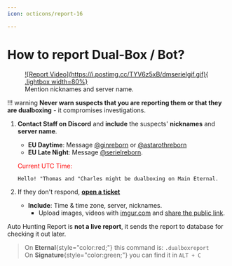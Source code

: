 ```yaml
---
icon: octicons/report-16

---
```



# How to report Dual-Box / Bot?

<figure markdown="span">
    <a href="https://postimg.cc/1f326tfK">
    ![Report Video](https://i.postimg.cc/TYV6z5xB/dmserielgif.gif){ .lightbox width=80%}
    </a>
    <figcaption>Mention nicknames and server name.</figcaption>
</figure>

!!! warning
    **Never warn suspects that you are reporting them or that they are dualboxing** - it compromises investigations.

1. **Contact Staff on Discord** and **include** the suspects' **nicknames** and **server name**.  
    - **EU Daytime**: Message [@ginreborn](https://discord.com/users/917729115770073119) or [@astarothreborn](https://discord.com/users/1067169953683349577)  
    - **EU Late Night**: Message [@serielreborn](https://discord.com/users/1139948642166394920).

    <span style="color:red;">Current UTC Time:</span>
    <span id="utc-time"></span>

    ```
    Hello! "Thomas and "Charles might be dualboxing on Main Eternal. 
    ```

2. If they don't respond, [**open a ticket**](https://l2reborn.org/support/)
    - **Include**: Time & time zone, server, nicknames. 
        - Upload images, videos with [imgur.com](https://imgur.com/upload) and [share the public link](https://help.imgur.com/hc/article_attachments/26512938185243).


Auto Hunting Report is **not a live report**, it sends the report to database for checking it out later.

> On **Eternal**{style="color:red;"} this command is: `.dualboxreport` <br>
> On **Signature**{style="color:green;"} you can find it in `ALT + C`
 




<script src="/faq/support/js/utctime.js" defer></script>
